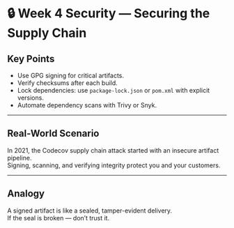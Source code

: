 # 🔒 Week 4 Security — Securing the Supply Chain

## Key Points

- Use GPG signing for critical artifacts.
- Verify checksums after each build.
- Lock dependencies: use `package-lock.json` or `pom.xml` with explicit versions.
- Automate dependency scans with Trivy or Snyk.

---

## Real-World Scenario

In 2021, the Codecov supply chain attack started with an insecure artifact pipeline.  
Signing, scanning, and verifying integrity protect you and your customers.

---

## Analogy

A signed artifact is like a sealed, tamper-evident delivery.  
If the seal is broken — don’t trust it.
